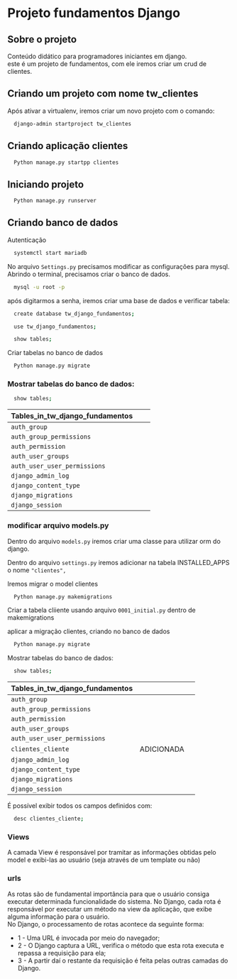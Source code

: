 # Projeto fundamentos Django

## Sobre o projeto

Conteúdo didático para programadores iniciantes em django.\
este é um projeto de fundamentos, com ele iremos criar um crud de clientes.

## Criando um projeto com nome tw_clientes

Após ativar a virtualenv, iremos criar um novo projeto com o comando:

```bash
  django-admin startproject tw_clientes
```

## Criando aplicação clientes

```bash
  Python manage.py startpp clientes
```

## Iniciando projeto

```bash
  Python manage.py runserver
```

## Criando banco de dados

Autenticação

```bash
  systemctl start mariadb
```

No arquivo `Settings.py` precisamos modificar as configurações para mysql.\
Abrindo o terminal, precisamos criar o banco de dados.

```bash
  mysql -u root -p
```

após digitarmos a senha, iremos criar uma base de dados e verificar tabela:

```bash
  create database tw_django_fundamentos;
```

```bash
  use tw_django_fundamentos;
```

```bash
  show tables;
```

Criar tabelas no banco de dados

```bash
  Python manage.py migrate
```

### Mostrar tabelas do banco de dados:

```bash
  show tables;
```

| Tables_in_tw_django_fundamentos |     |     |
| :------------------------------ | :-- | :-- |
| `auth_group `                   |     |     |
| `auth_group_permissions`        |     |     |
| `auth_permission`               |     |     |
| `auth_user_groups`              |     |     |
| `auth_user_user_permissions`    |     |     |
| `django_admin_log`              |     |     |
| `django_content_type`           |     |     |
| `django_migrations`             |     |     |
| `django_session`                |     |     |

### modificar arquivo models.py

Dentro do arquivo `models.py` iremos criar uma classe para utilizar orm do django.

Dentro do arquivo `settings.py` iremos adicionar na tabela INSTALLED_APPS o nome `"clientes",`

Iremos migrar o model clientes

```bash
  Python manage.py makemigrations
```

Criar a tabela cliiente usando arquivo `0001_initial.py` dentro de makemigrations

aplicar a migração clientes, criando no banco de dados

```bash
  Python manage.py migrate
```

Mostrar tabelas do banco de dados:

```bash
  show tables;
```

| Tables_in_tw_django_fundamentos |            |     |
| :------------------------------ | :--------- | :-- |
| `auth_group `                   |            |     |
| `auth_group_permissions`        |            |     |
| `auth_permission`               |            |     |
| `auth_user_groups`              |            |     |
| `auth_user_user_permissions`    |            |     |
| `clientes_cliente`              | ADICIONADA |     |
| `django_admin_log`              |            |     |
| `django_content_type`           |            |     |
| `django_migrations`             |            |     |
| `django_session`                |            |     |

É possível exibir todos os campos definidos com:

```bash
  desc clientes_cliente;
```

### Views

A camada View é responsável por tramitar as informações obtidas pelo model e exibi-las ao usuário (seja através de
um template ou não)

### urls

As rotas são de fundamental importância para que o usuário consiga executar determinada funcionalidade do
sistema. No Django, cada rota é responsável por executar um método na view da aplicação, que exibe alguma
informação para o usuário.\
No Django, o processamento de rotas acontece da seguinte forma:

- 1 - Uma URL é invocada por meio do navegador;
- 2 - O Django captura a URL, verifica o método que esta rota executa e repassa a requisição para ela;
- 3 - A partir daí o restante da requisição é feita pelas outras camadas do Django.
